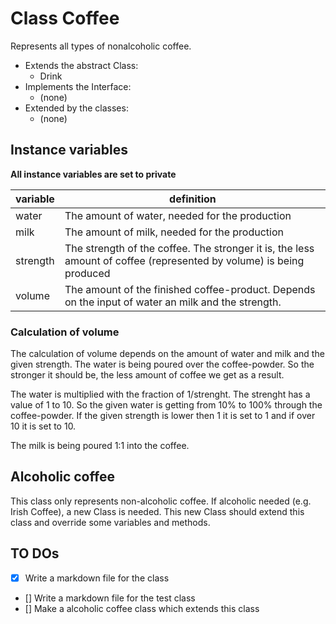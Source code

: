 # Class Coffee #

Represents all types of nonalcoholic coffee.

- Extends the abstract Class:
    * Drink
- Implements the Interface:
    * (none)
- Extended by the classes: 
    * (none)

## Instance variables ##

**All instance variables are set to private**

|variable|definition|
|---|---|
|water|The amount of water, needed for the production|
|milk|The amount of milk, needed for the production|
|strength|The strength of the coffee. The stronger it is, the less amount of coffee (represented by volume) is being produced|
|volume|The amount of the finished coffee-product. Depends on the input of water an milk and the strength.|

### Calculation of volume ###

The calculation of volume depends on the amount of water and milk and the given strength.
The water is being poured over the coffee-powder. So the stronger it should be, the less amount of coffee we get as a result.

The water is multiplied with the fraction of 1/strenght. The strenght has a value of 1 to 10.
So the given water is getting from 10% to 100% through the coffee-powder.
If the given strength is lower then 1 it is set to 1 and if over 10 it is set to 10.

The milk is being poured 1:1 into the coffee.

## Alcoholic coffee ##

This class only represents non-alcoholic coffee. If alcoholic needed (e.g. Irish Coffee), a new Class is needed.
This new Class should extend this class and override some variables and methods.

## TO DOs ##
- [x] Write a markdown file for the class
- [] Write a markdown file for the test class
- [] Make a alcoholic coffee class which extends this class